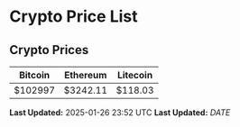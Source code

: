 # Crypto Price List

## Crypto Prices
| Bitcoin | Ethereum | Litecoin |
| ------- | -------- | -------- |
| $102997 | $3242.11 | $118.03 |
**Last Updated:** 2025-01-26 23:52 UTC
**Last Updated:** $DATE$
